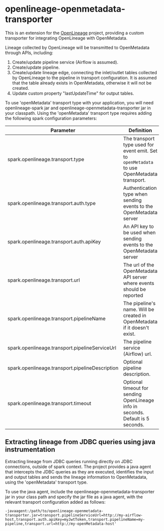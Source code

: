# openlineage-openmetadata-transporter
This is an extension for the [OpenLineage](https://github.com/OpenLineage/OpenLineage) project, providing a custom transporter for integrating OpenLineage with OpenMetadata.

Lineage collected by OpenLineage will be transmitted to OpenMetadata through APIs, including:
1. Create/update pipeline service (Airflow is assumed).
2. Create/update pipeline.
3. Create/update lineage edge, connecting the inlet/outlet tables collected by OpenLineage to the pipeline in transport configuration. It is assumed that the table already exists in OpenMetadata, otherwise it will not be created.
4. Update custom property "lastUpdateTime" for output tables.

To use 'openMetadata' transport type with your application, you will need openlineage-spark jar and openlineage-openmetadata-transporter jar in your classpath.
Using the 'openMetadata' transport type requires adding the following spark configuration parameters:

| Parameter                                       | Definition                                                                                   | Example                     |
-------------------------------------------------|----------------------------------------------------------------------------------------------|-----------------------------
| spark.openlineage.transport.type                | The transport type used for event emit. Set to `openMetadata` to use OpenMetadata transport. | openMetadata                |
| spark.openlineage.transport.auth.type           | Authentication type when sending events to the OpenMetadata server                           | api_key                     |
| spark.openlineage.transport.auth.apiKey         | An API key to be used when sending events to the OpenMetadata server                         | abcdefghijk                 |
| spark.openlineage.transport.url                 | The url of the OpenMetadata API server where events should be reported                       | http://my-openMetadata-host |
| spark.openlineage.transport.pipelineName        | The pipeline's name. Will be created in OpenMetadata if it doesn't exist.                    | my-pipeline                 |
| spark.openlineage.transport.pipelineServiceUrl  | The pipeline service (Airflow) url.                                                          | http://my-airflow-host      |
| spark.openlineage.transport.pipelineDescription | Optional pipeline description.                                                               | This is my ETL              |
| spark.openlineage.transport.timeout             | Optional timeout for sending OpenLineage info in seconds. Default is 5 seconds.              | 30                          |


## Extracting lineage from JDBC queries using java instrumentation

Extracting lineage from JDBC queries running directly on JDBC connections, outside of spark context.
The project provides a java agent that intercepts the JDBC queries as they are executed, identifies the input and output tables and sends the lineage information to OpenMetadata, 
using the 'openMetadata' transport type.


To use the java agent, include the openlineage-openmetadata-transporter jar in your class path and specify the jar file as a java agent, with the relevant transport configuration added as follows:

```
-javaagent:/path/to/openlineage-openmetadata-transporter.jar=transport.pipelineServiceUrl=http://my-airflow-host,transport.auth.apiKey=myJwtToken,transport.pipelineName=my-pipeline,transport.url=http://my-openMetadata-host'
```
